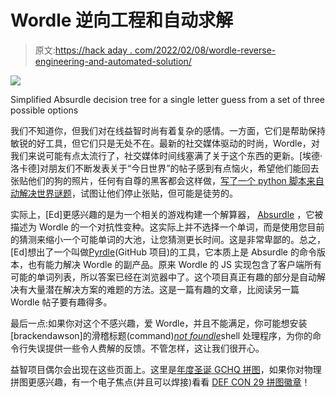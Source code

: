 # Wordle 逆向工程和自动求解

> 原文:[https://hack aday . com/2022/02/08/wordle-reverse-engineering-and-automated-solution/](https://hackaday.com/2022/02/08/wordle-reverse-engineering-and-automated-solving/)

![](../Images/311ed68c9b5fa0bb3eb40c0a4aea05c0.png)

Simplified Absurdle decision tree for a single letter guess from a set of three possible options

我们不知道你，但我们对在线益智时尚有着复杂的感情。一方面，它们是帮助保持敏锐的好工具，但它们只是无处不在。最新的社交媒体驱动的时尚，Wordle，对我们来说可能有点太流行了，社交媒体时间线塞满了关于这个东西的更新。[埃德·洛卡德]对朋友们不断发表关于“今日世界”的帖子感到有点恼火，希望他们能回去张贴他们的狗的照片，任何有自尊的黑客都会这样做，[写了一个 python 脚本来自动解决世界谜题](https://medium.com/@l0c4rd/how-i-broke-wordle-solved-absurdle-and-lost-all-my-friends-e97f064aded9)，试图让他们停止张贴，但可能是徒劳的。

实际上，[Ed]更感兴趣的是为一个相关的游戏构建一个解算器， [Absurdle](https://qntm.org/absurdle) ，它被描述为 Wordle 的一个对抗性变种。这实际上并不选择一个单词，而是使用您目前的猜测来缩小一个可能单词的大池，让您猜测更长时间。这是非常卑鄙的。总之，[Ed]想出了一个叫做[Pyrdle](https://github.com/L0C4RD/Pyrdle)(GitHub 项目)的工具，它本质上是 Absurdle 的命令版本，也有能力解决 Wordle 的副产品。原来 Wordle 的 JS 实现包含了客户端所有可能的单词列表，所以答案已经在浏览器中了。这个项目真正有趣的部分是自动解决有大量潜在解决方案的难题的方法。这是一篇有趣的文章，比阅读另一篇 Wordle 帖子要有趣得多。

最后一点:如果你对这个不感兴趣，爱 Wordle，并且不能满足，你可能想安装[brackendawson]的滑稽标题(command)[*not foundle*](https://github.com/brackendawson/notfoundle)shell 处理程序，为你的命令行失误提供一些令人费解的反馈。不管怎样，这让我们很开心。

益智项目偶尔会出现在这些页面上。这里是[年度圣诞 GCHQ 拼图](https://hackaday.com/2021/12/13/pit-your-wits-against-british-spooks/)，如果你对物理拼图更感兴趣，有一个电子焦点(并且可以焊接)看看 [DEF CON 29 拼图徽章](https://hackaday.com/2021/08/02/andxors-def-con-29-electronic-badge-is-an-assembly-puzzle/)！